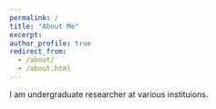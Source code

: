 ```yaml
---
permalink: /
title: "About Me"
excerpt:
author_profile: true
redirect_from: 
  - /about/
  - /about.html
---
```

I am undergraduate researcher at various instituions.

